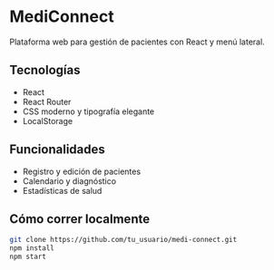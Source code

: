 # MediConnect

Plataforma web para gestión de pacientes con React y menú lateral.

## Tecnologías

- React
- React Router
- CSS moderno y tipografía elegante
- LocalStorage

## Funcionalidades

- Registro y edición de pacientes
- Calendario y diagnóstico
- Estadísticas de salud

## Cómo correr localmente

```bash
git clone https://github.com/tu_usuario/medi-connect.git
npm install
npm start

